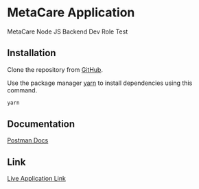 # MetaCare Application

MetaCare Node JS Backend Dev Role Test

## Installation

Clone the repository from [GitHub](https://github.com/Wuningson/metacare-application.git).

Use the package manager [yarn](https://yarnpkg.com/getting-started/install) to install dependencies using this command.

```bash
yarn
```

## Documentation

[Postman Docs](https://documenter.getpostman.com/view/7735144/UUy65Puc)

## Link

[Live Application Link](https://meta-care-application.herokuapp.com/api)
